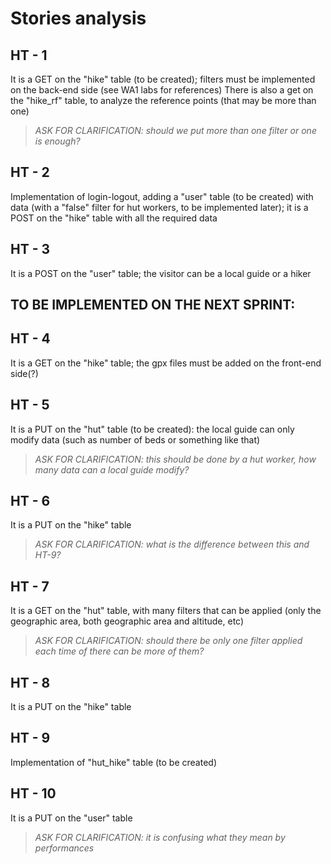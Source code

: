 # Stories analysis

## HT - 1
It is a GET on the "hike" table (to be created); filters must be implemented on the back-end side (see WA1 labs for references)
There is also a get on the "hike_rf" table, to analyze the reference points (that may be more than one)
> _ASK FOR CLARIFICATION: should we put more than one filter or one is enough?_

## HT - 2
Implementation of login-logout, adding a "user" table (to be created) with data (with a "false" filter for hut workers, to be implemented later); it is a POST on the "hike" table with all the required data

## HT - 3
It is a POST on the "user" table; the visitor can be a local guide or a hiker

## **TO BE IMPLEMENTED ON THE NEXT SPRINT:**

## HT - 4
It is a GET on the "hike" table; the gpx files must be added on the front-end side(?)

## HT - 5
It is a PUT on the "hut" table (to be created): the local guide can only modify data (such as number of beds or something like that) 
> _ASK FOR CLARIFICATION: this should be done by a hut worker, how many data can a local guide modify?_ 

## HT - 6
It is a PUT on the "hike" table
> _ASK FOR CLARIFICATION: what is the difference between this and HT-9?_

## HT - 7
It is a GET on the "hut" table, with many filters that can be applied (only the geographic area, both geographic area and altitude, etc)
> _ASK FOR CLARIFICATION: should there be only one filter applied each time of there can be more of them?_

## HT - 8
It is a PUT on the "hike" table

## HT - 9
Implementation of "hut_hike" table (to be created)

## HT - 10
It is a PUT on the "user" table
> _ASK FOR CLARIFICATION: it is confusing what they mean by performances_
